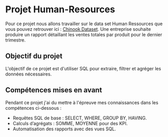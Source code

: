 # Projet Human-Resources
Pour ce projet nous allons travailler sur le data set Human Ressources que vous pouvez retrouver ici : <a href=https://github.com/lerocha/chinook-database>Chinook Dataset</a>.
Une entreprise souhaite produire un rapport détaillant les ventes totales par produit pour le dernier trimestre.

## Objectif du projet
L'objectif de ce projet est d'utiliser SQL pour extraire, filtrer et agréger les données nécessaires.

## Compétences mises en avant
Pendant ce projet j'ai du mettre à l'épreuve mes connaissances dans les compétences ci-dessous :
   - Requêtes SQL de base : SELECT, WHERE, GROUP BY, HAVING.
   - Calculs d’agrégats : SOMME, MOYENNE pour des KPI.
   -  Automatisation des rapports avec des vues SQL.

